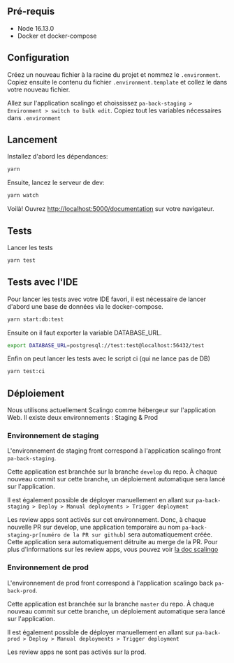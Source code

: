 ## Pré-requis
- Node 16.13.0
- Docker et docker-compose

## Configuration

Créez un nouveau fichier à la racine du projet et nommez le `.environment`. Copiez ensuite le contenu du fichier `.environment.template` et collez le dans votre nouveau fichier.

Allez sur l'application scalingo et choississez `pa-back-staging > Environment > switch to bulk edit`. Copiez tout les variables nécessaires dans `.environment`

## Lancement

Installez d'abord les dépendances:

```bash
yarn
```

Ensuite, lancez le serveur de dev:

```bash
yarn watch
```

Voilà! Ouvrez [http://localhost:5000/documentation](http://localhost:5000/documentation) sur votre navigateur.

## Tests

Lancer les tests

```bash
yarn test
```

## Tests avec l'IDE

Pour lancer les tests avec votre IDE favori, il est nécessaire de lancer d'abord une base de données via le docker-compose.
```bash
yarn start:db:test
```

Ensuite on il faut exporter la variable DATABASE_URL.
```bash
export DATABASE_URL=postgresql://test:test@localhost:56432/test
```

Enfin on peut lancer les tests avec le script ci (qui ne lance pas de DB)
```bash
yarn test:ci
```

## Déploiement

Nous utilisons actuellement Scalingo comme hébergeur sur l'application Web. Il existe deux environnements : Staging & Prod

### Environnement de staging

L'environnement de staging front correspond à l'application scalingo front `pa-back-staging`.

Cette application est branchée sur la branche `develop` du repo.
À chaque nouveau commit sur cette branche, un déploiement automatique sera lancé sur l'application.

Il est également possible de déployer manuellement en allant sur `pa-back-staging > Deploy > Manual deployments > Trigger deployment`

Les review apps sont activés sur cet environnement. Donc, à chaque nouvelle PR sur develop, une application temporaire au nom `pa-back-staging-pr[numéro de la PR sur github]` sera automatiquement créée. Cette application sera automatiquement détruite au merge de la PR.
Pour plus d'informations sur les review apps, vous pouvez voir [la doc scalingo](https://doc.scalingo.com/platform/app/review-apps)

### Environnement de prod

L'environnement de prod front correspond à l'application scalingo back `pa-back-prod`.

Cette application est branchée sur la branche `master` du repo.
À chaque nouveau commit sur cette branche, un déploiement automatique sera lancé sur l'application.

Il est également possible de déployer manuellement en allant sur `pa-back-prod > Deploy > Manual deployments > Trigger deployment`

Les review apps ne sont pas activés sur la prod.